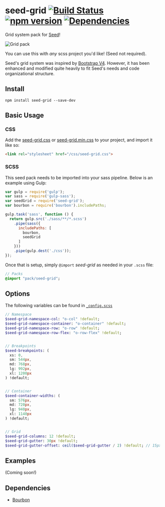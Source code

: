 # seed-grid [![Build Status](https://travis-ci.org/helpscout/seed-grid.svg?branch=master)](https://travis-ci.org/helpscout/seed-grid) [![npm version](https://badge.fury.io/js/seed-grid.svg)](https://badge.fury.io/js/seed-grid) [![Dependencies](https://david-dm.org/helpscout/seed-grid.svg)](https://david-dm.org/helpscout/seed-grid)
Grid system pack for [Seed](https://github.com/helpscout/seed)!

![Grid pack](https://raw.githubusercontent.com/helpscout/seed-grid/master/grid-pack.png)

You can use this with *any* scss project you'd like! (Seed not required).

Seed's grid system was inspired by [Bootstrap V4](https://github.com/twbs/bootstrap/tree/v4-dev).
However, it has been enhanced and modified quite heavily to fit Seed's needs and code organizational structure.

## Install
```
npm install seed-grid --save-dev
```

## Basic Usage

### CSS
Add the [seed-grid.css](https://github.com/helpscout/seed-grid/blob/master/dist/seed-grid.css) or [seed-grid.min.css](https://github.com/helpscout/seed-grid/blob/master/dist/seed-grid.min.css) to your project, and import it like so:

```html
<link rel="stylesheet" href="/css/seed-grid.css">
```

### SCSS
This seed pack needs to be imported into your sass pipeline. Below is an example using Gulp:

```javascript
var gulp = require('gulp');
var sass = require('gulp-sass');
var seedGrid = require('seed-grid');
var bourbon = require('bourbon').includePaths;

gulp.task('sass', function () {
  return gulp.src('./sass/**/*.scss')
    .pipe(sass({
      includePaths: [
        bourbon,
        seedGrid
      ]
    }))
    .pipe(gulp.dest('./css'));
});
```

Once that is setup, simply `@import` *seed-grid* as needed in your `.scss` file:

```sass
// Packs
@import "pack/seed-grid";
```

## Options

The following variables can be found in [`_config.scss`](https://github.com/helpscout/seed-grid/blob/master/scss/pack/_config.scss)

```sass
// Namespace
$seed-grid-namespace-col: "o-col" !default;
$seed-grid-namespace-container: "o-container" !default;
$seed-grid-namespace-row: "o-row" !default;
$seed-grid-namespace-row-flex: "o-row-flex" !default;


// Breakpoints
$seed-breakpoints: (
  xs: 0,
  sm: 544px,
  md: 768px,
  lg: 992px,
  xl: 1200px
) !default;


// Container
$seed-container-widths: (
  sm: 576px,
  md: 720px,
  lg: 940px,
  xl: 1140px
) !default;


// Grid
$seed-grid-columns: 12 !default;
$seed-grid-gutter: 30px !default;
$seed-grid-gutter-offset: ceil($seed-grid-gutter / 2) !default; // 15px

```

## Examples

(Coming soon!)

## Dependencies

* [Bourbon](https://github.com/thoughtbot/bourbon)
